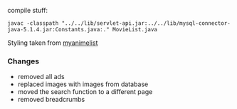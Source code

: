 compile stuff:

```apple js
javac -classpath "../../lib/servlet-api.jar:../../lib/mysql-connector-java-5.1.4.jar:Constants.java:." MovieList.java 
```

Styling taken from [myanimelist](https://myanimelist.net)

### Changes

- removed all ads
- replaced images with images from database
- moved the search function to a different page
- removed breadcrumbs
